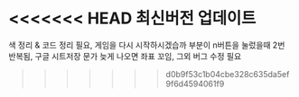 <<<<<<< HEAD
최신버전 업데이트
=======
색 정리 & 코드 정리 필요,
게임을 다시 시작하시겠습까 부분이 n버튼을 눌렀을때 2번 반복됨,
구글 시트저장 문가 늦게 나오면 좌표 꼬임,
그외 버그 수정 필요
>>>>>>> d0b9f53c1b04cbe328c635da5ef9f6d4594061f9

